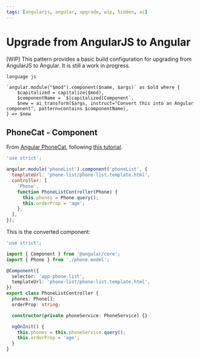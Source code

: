 ```yaml
---
tags: [angularjs, angular, upgrade, wip, hidden, ai]
---
```


# Upgrade from AngularJS to Angular

[WIP] This pattern provides a basic build configuration for upgrading from AngularJS to Angular. It is still a work in progress.


```grit
language js

`angular.module("$mod").component($name, $args)` as $old where {
    $capitalized = capitalize($mod),
    $componentName = `$[capitalized]Component`,
    $new = ai_transform($args, instruct="Convert this into an Angular component", pattern=contains $componentName),
} => $new
```

## PhoneCat - Component

From [Angular PhoneCat](https://github.com/angular/angular-phonecat), following [this tutorial](https://angular.io/guide/upgrade#upgrading-components).

```js
'use strict';

angular.module('phoneList').component('phoneList', {
  templateUrl: 'phone-list/phone-list.template.html',
  controller: [
    'Phone',
    function PhoneListController(Phone) {
      this.phones = Phone.query();
      this.orderProp = 'age';
    },
  ],
});
```

This is the converted component:

```ts
'use strict';

import { Component } from '@angular/core';
import { Phone } from './phone.model';

@Component({
  selector: 'app-phone-list',
  templateUrl: 'phone-list/phone-list.template.html',
})
export class PhoneListController {
  phones: Phone[];
  orderProp: string;

  constructor(private phoneService: PhoneService) {}

  ngOnInit() {
    this.phones = this.phoneService.query();
    this.orderProp = 'age';
  }
}
```

